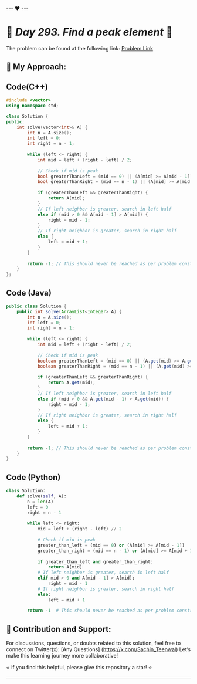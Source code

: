--- ❤️ ---

# 🚀 _Day 293. Find a peak element_ 🧠


The problem can be found at the following link: [Problem Link](https://www.interviewbit.com/problems/find-a-peak-element/)

## 🎯 **My Approach:**


## Code(C++)
```cpp
#include <vector>
using namespace std;

class Solution {
public:
    int solve(vector<int>& A) {
        int n = A.size();
        int left = 0;
        int right = n - 1;
        
        while (left <= right) {
            int mid = left + (right - left) / 2;
            
            // Check if mid is peak
            bool greaterThanLeft = (mid == 0) || (A[mid] >= A[mid - 1]);
            bool greaterThanRight = (mid == n - 1) || (A[mid] >= A[mid + 1]);
            
            if (greaterThanLeft && greaterThanRight) {
                return A[mid];
            }
            // If left neighbor is greater, search in left half
            else if (mid > 0 && A[mid - 1] > A[mid]) {
                right = mid - 1;
            }
            // If right neighbor is greater, search in right half
            else {
                left = mid + 1;
            }
        }
        
        return -1; // This should never be reached as per problem constraints
    }
};
```

## Code (Java)

```java
public class Solution {
    public int solve(ArrayList<Integer> A) {
        int n = A.size();
        int left = 0;
        int right = n - 1;
        
        while (left <= right) {
            int mid = left + (right - left) / 2;
            
            // Check if mid is peak
            boolean greaterThanLeft = (mid == 0) || (A.get(mid) >= A.get(mid - 1));
            boolean greaterThanRight = (mid == n - 1) || (A.get(mid) >= A.get(mid + 1));
            
            if (greaterThanLeft && greaterThanRight) {
                return A.get(mid);
            }
            // If left neighbor is greater, search in left half
            else if (mid > 0 && A.get(mid - 1) > A.get(mid)) {
                right = mid - 1;
            }
            // If right neighbor is greater, search in right half
            else {
                left = mid + 1;
            }
        }
        
        return -1; // This should never be reached as per problem constraints
    }
}
```

## Code (Python)

```python
class Solution:
    def solve(self, A):
        n = len(A)
        left = 0
        right = n - 1
        
        while left <= right:
            mid = left + (right - left) // 2
            
            # Check if mid is peak
            greater_than_left = (mid == 0) or (A[mid] >= A[mid - 1])
            greater_than_right = (mid == n - 1) or (A[mid] >= A[mid + 1])
            
            if greater_than_left and greater_than_right:
                return A[mid]
            # If left neighbor is greater, search in left half
            elif mid > 0 and A[mid - 1] > A[mid]:
                right = mid - 1
            # If right neighbor is greater, search in right half
            else:
                left = mid + 1
        
        return -1  # This should never be reached as per problem constraints
```



## 🎯 **Contribution and Support:**

For discussions, questions, or doubts related to this solution, feel free to connect on Twitter(x): [Any Questions] (https://x.com/Sachin_Teenwal) Let’s make this learning journey more collaborative!

⭐ If you find this helpful, please give this repository a star! ⭐

---
